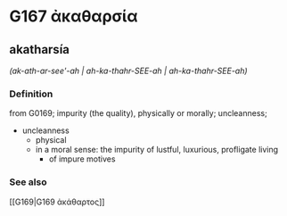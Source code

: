 # G167 ἀκαθαρσία

## akatharsía

_(ak-ath-ar-see'-ah | ah-ka-thahr-SEE-ah | ah-ka-thahr-SEE-ah)_

### Definition

from G0169; impurity (the quality), physically or morally; uncleanness; 

- uncleanness
  - physical
  - in a moral sense: the impurity of lustful, luxurious, profligate living
    - of impure motives

### See also

[[G169|G169 ἀκάθαρτος]]
